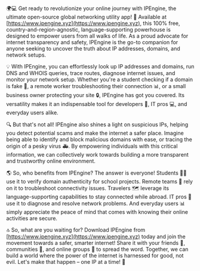 🌍💻 Get ready to revolutionize your online journey with IPEngine, the ultimate open-source global networking utility app! 🚀 Available at [https://www.ipengine.xyz](https://www.ipengine.xyz), this 100% free, country-and-region-agnostic, language-supporting powerhouse is designed to empower users from all walks of life. As a proud advocate for internet transparency and safety, IPEngine is the go-to companion for anyone seeking to uncover the truth about IP addresses, domains, and network setups.

💡 With IPEngine, you can effortlessly look up IP addresses and domains, run DNS and WHOIS queries, trace routes, diagnose internet issues, and monitor your network setup. Whether you're a student checking if a domain is fake 👀, a remote worker troubleshooting their connection 📊, or a small business owner protecting your site 🔒, IPEngine has got you covered. Its versatility makes it an indispensable tool for developers 🚧, IT pros 💻, and everyday users alike.

🔍 But that's not all! IPEngine also shines a light on suspicious IPs, helping you detect potential scams and make the internet a safer place. Imagine being able to identify and block malicious domains with ease, or tracing the origin of a pesky virus 🚑. By empowering individuals with this critical information, we can collectively work towards building a more transparent and trustworthy online environment.

🌎 So, who benefits from IPEngine? The answer is everyone! Students 👩‍🏫 use it to verify domain authenticity for school projects. Remote teams 💼 rely on it to troubleshoot connectivity issues. Travelers 🗺️ leverage its language-supporting capabilities to stay connected while abroad. IT pros 🔧 use it to diagnose and resolve network problems. And everyday users 📊 simply appreciate the peace of mind that comes with knowing their online activities are secure.

🔝 So, what are you waiting for? Download IPEngine from [https://www.ipengine.xyz](https://www.ipengine.xyz) today and join the movement towards a safer, smarter internet! Share it with your friends 👫, communities 🏢, and online groups 🔁 to spread the word. Together, we can build a world where the power of the internet is harnessed for good, not evil. Let's make that happen – one IP at a time! 🌟
